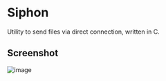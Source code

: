 Siphon
======

Utility to send files via direct connection, written in C.

Screenshot
----------

![image](https://raw.github.com/solkin/siphon/master/art/main.png)
